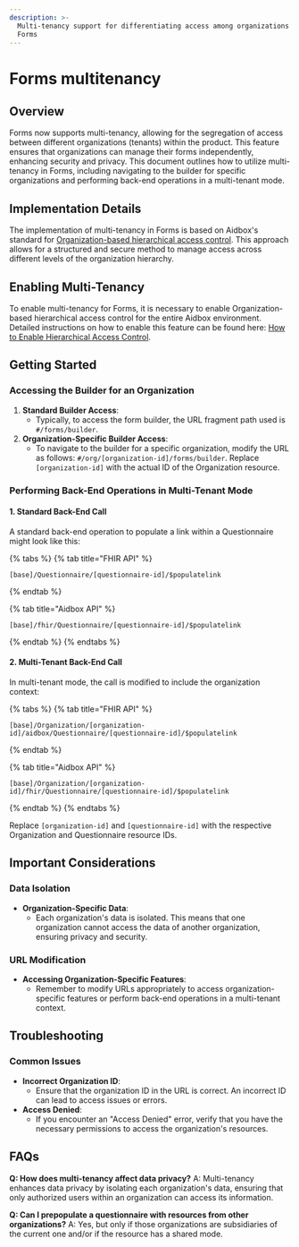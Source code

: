 ```yaml
---
description: >-
  Multi-tenancy support for differentiating access among organizations within
  Forms
---
```


# Forms multitenancy

## Overview

Forms now supports multi-tenancy, allowing for the segregation of access between different organizations (tenants) within the product. This feature ensures that organizations can manage their forms independently, enhancing security and privacy. This document outlines how to utilize multi-tenancy in Forms, including navigating to the builder for specific organizations and performing back-end operations in a multi-tenant mode.

## Implementation Details

The implementation of multi-tenancy in Forms is based on Aidbox's standard for [Organization-based hierarchical access control](../../../access-control/authorization/scoped-api/organization-based-hierarchical-access-control.md). This approach allows for a structured and secure method to manage access across different levels of the organization hierarchy.

## Enabling Multi-Tenancy

To enable multi-tenancy for Forms, it is necessary to enable Organization-based hierarchical access control for the entire Aidbox environment. Detailed instructions on how to enable this feature can be found here: [How to Enable Hierarchical Access Control](../../../tutorials/security-access-control-tutorials/how-to-enable-hierarchical-access-control.md).

## Getting Started

### Accessing the Builder for an Organization

1. **Standard Builder Access**:
   * Typically, to access the form builder, the URL fragment path used is `#/forms/builder`.
2. **Organization-Specific Builder Access**:
   * To navigate to the builder for a specific organization, modify the URL as follows: `#/org/[organization-id]/forms/builder`. Replace `[organization-id]` with the actual ID of the Organization resource.

### Performing Back-End Operations in Multi-Tenant Mode

#### 1. Standard Back-End Call

A standard back-end operation to populate a link within a Questionnaire might look like this:

{% tabs %}
{% tab title="FHIR API" %}
```
[base]/Questionnaire/[questionnaire-id]/$populatelink
```
{% endtab %}

{% tab title="Aidbox API" %}
```
[base]/fhir/Questionnaire/[questionnaire-id]/$populatelink
```
{% endtab %}
{% endtabs %}

#### 2. Multi-Tenant Back-End Call

In multi-tenant mode, the call is modified to include the organization context:

{% tabs %}
{% tab title="FHIR API" %}
```
[base]/Organization/[organization-id]/aidbox/Questionnaire/[questionnaire-id]/$populatelink
```
{% endtab %}

{% tab title="Aidbox API" %}
```
[base]/Organization/[organization-id]/fhir/Questionnaire/[questionnaire-id]/$populatelink
```
{% endtab %}
{% endtabs %}

Replace `[organization-id]` and `[questionnaire-id]` with the respective Organization and Questionnaire resource IDs.

## Important Considerations

### Data Isolation

* **Organization-Specific Data**:
  * Each organization's data is isolated. This means that one organization cannot access the data of another organization, ensuring privacy and security.

### URL Modification

* **Accessing Organization-Specific Features**:
  * Remember to modify URLs appropriately to access organization-specific features or perform back-end operations in a multi-tenant context.

## Troubleshooting

### Common Issues

* **Incorrect Organization ID**:
  * Ensure that the organization ID in the URL is correct. An incorrect ID can lead to access issues or errors.
* **Access Denied**:
  * If you encounter an "Access Denied" error, verify that you have the necessary permissions to access the organization's resources.

## FAQs

**Q: How does multi-tenancy affect data privacy?** A: Multi-tenancy enhances data privacy by isolating each organization's data, ensuring that only authorized users within an organization can access its information.

**Q: Can I prepopulate a questionnaire with resources from other organizations?** A: Yes, but only if those organizations are subsidiaries of the current one and/or if the resource has a shared mode.
